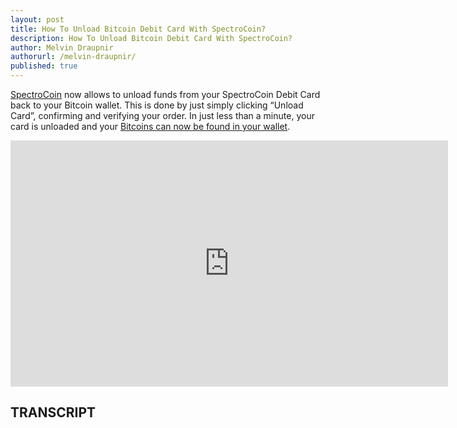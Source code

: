 ```yaml
---
layout: post
title: How To Unload Bitcoin Debit Card With SpectroCoin?
description: How To Unload Bitcoin Debit Card With SpectroCoin?
author: Melvin Draupnir
authorurl: /melvin-draupnir/
published: true
---
```

   
<p><a href="/spectrocoin/">SpectroCoin</a> now allows to unload funds from your SpectroCoin Debit Card back to your Bitcoin wallet. This is done by just simply clicking “Unload Card”, confirming and verifying your order. In just less than a minute, your card is unloaded and your <a href="http://geni.us/spectrocoin">Bitcoins can now be found in your wallet</a>.</p>

<center><iframe width="700" height="394" src="https://www.youtube.com/embed/E0dhp8bpy_E" frameborder="0" allowfullscreen></iframe></center>

<h2>TRANSCRIPT</h2>
